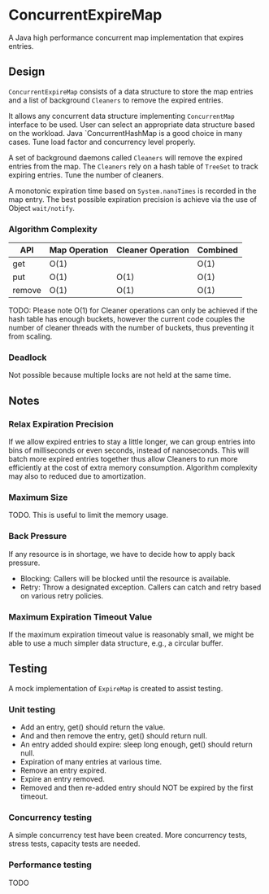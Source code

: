 # ConcurrentExpireMap

A Java high performance concurrent map implementation that expires entries.

## Design

`ConcurrentExpireMap` consists of a data structure to store the map entries
and a list of background `Cleaners` to remove the expired entries.

It allows any concurrent data structure implementing `ConcurrentMap`
interface to be used. User can select an appropriate data structure based
on the workload. Java `ConcurrentHashMap is a good choice in many cases.
Tune load factor and concurrency level properly.

A set of background daemons called `Cleaners` will remove the expired entries
from the map. The `Cleaners` rely on a hash table of `TreeSet` to track
expiring entries. Tune the number of cleaners.

A monotonic expiration time based on `System.nanoTimes` is recorded in the map
entry. The best possible expiration precision is achieve via the use of
Object `wait/notify`.

### Algorithm Complexity

API   |Map Operation|Cleaner Operation|Combined|
------|-------------|-----------------|--------|
get   |O(1)         |                 |O(1)    |
put   |O(1)         |O(1)             |O(1)    |
remove|O(1)         |O(1)             |O(1)    |

TODO: Please note O(1) for Cleaner operations can only be achieved if the hash
table has enough buckets, however the current code couples the number of
cleaner threads with the number of buckets, thus preventing it from scaling.

### Deadlock

Not possible because multiple locks are not held at the same time.

## Notes

### Relax Expiration Precision

If we allow expired entries to stay a little longer, we can group entries
into bins of milliseconds or even seconds, instead of nanoseconds.
This will batch more expired entries together thus allow Cleaners to run more
efficiently at the cost of extra memory consumption. Algorithm complexity may
also to reduced due to amortization.

### Maximum Size

TODO. This is useful to limit the memory usage.

### Back Pressure

If any resource is in shortage, we have to decide how to apply back pressure.

* Blocking: Callers will be blocked until the resource is available.
* Retry: Throw a designated exception. Callers can catch and retry based on
  various retry policies.

### Maximum Expiration Timeout Value

If the maximum expiration timeout value is reasonably small, we might be able
to use a much simpler data structure, e.g., a circular buffer.

## Testing

A mock implementation of `ExpireMap` is created to assist testing.

### Unit testing

- Add an entry, get() should return the value.
- And and then remove the entry, get() should return null.
- An entry added should expire: sleep long enough, get() should return null.
- Expiration of many entries at various time.
- Remove an entry expired.
- Expire an entry removed.
- Removed and then re-added entry should NOT be expired by the first timeout.

### Concurrency testing

A simple concurrency test have been created. More concurrency tests, stress
tests, capacity tests are needed.

### Performance testing

TODO